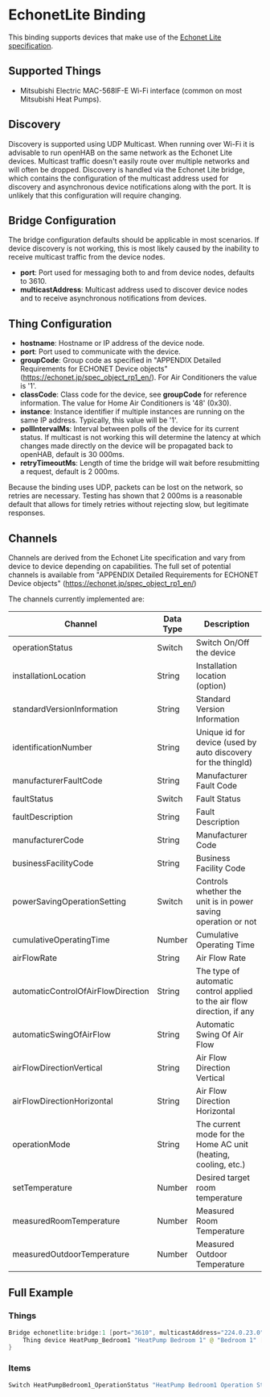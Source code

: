 # EchonetLite Binding

This binding supports devices that make use of the [Echonet Lite specification](https://echonet.jp/spec_v113_lite_en/).

## Supported Things

- Mitsubishi Electric MAC-568IF-E Wi-Fi interface (common on most Mitsubishi Heat Pumps).

## Discovery

Discovery is supported using UDP Multicast.
When running over Wi-Fi it is advisable to run openHAB on the same network as the Echonet Lite devices.
Multicast traffic doesn't easily route over multiple networks and will often be dropped.
Discovery is handled via the Echonet Lite bridge, which contains the configuration of the multicast address used for discovery and asynchronous device notifications along with the port.
It is unlikely that this configuration will require changing.

## Bridge Configuration

The bridge configuration defaults should be applicable in most scenarios.
If device discovery is not working, this is most likely caused by the inability to receive multicast traffic from the device nodes.

- **port**: Port used for messaging both to and from device nodes, defaults to 3610.
- **multicastAddress**: Multicast address used to discover device nodes and to receive asynchronous notifications from devices.

## Thing Configuration

- **hostname**: Hostname or IP address of the device node.
- **port**: Port used to communicate with the device.
- **groupCode**: Group code as specified in "APPENDIX Detailed Requirements for ECHONET Device objects" (<https://echonet.jp/spec_object_rp1_en/>).
  For Air Conditioners the value is '1'.
- **classCode**: Class code for the device, see **groupCode** for reference information.
  The value for Home Air Conditioners is '48' (0x30).
- **instance**: Instance identifier if multiple instances are running on the same IP address.
  Typically, this value will be '1'.
- **pollIntervalMs**: Interval between polls of the device for its current status.
  If multicast is not working this will determine the latency at which changes made directly on the device will be propagated back to openHAB, default is 30 000ms.
- **retryTimeoutMs**: Length of time the bridge will wait before resubmitting a request, default is 2 000ms.

Because the binding uses UDP, packets can be lost on the network, so retries are necessary.
Testing has shown that 2 000ms is a reasonable default that allows for timely retries without rejecting slow, but legitimate responses.

## Channels

Channels are derived from the Echonet Lite specification and vary from device to device depending on capabilities.
The full set of potential channels is available from "APPENDIX Detailed Requirements for ECHONET Device objects" (<https://echonet.jp/spec_object_rp1_en/>)

The channels currently implemented are:

|              Channel               | Data Type |                               Description                               |
|------------------------------------|-----------|-------------------------------------------------------------------------|
| operationStatus                    | Switch    | Switch On/Off the device                                                |
| installationLocation               | String    | Installation location (option)                                          |
| standardVersionInformation         | String    | Standard Version Information                                            |
| identificationNumber               | String    | Unique id for device (used by auto discovery for the thingId)           |
| manufacturerFaultCode              | String    | Manufacturer Fault Code                                                 |
| faultStatus                        | Switch    | Fault Status                                                            |
| faultDescription                   | String    | Fault Description                                                       |
| manufacturerCode                   | String    | Manufacturer Code                                                       |
| businessFacilityCode               | String    | Business Facility Code                                                  |
| powerSavingOperationSetting        | Switch    | Controls whether the unit is in power saving operation or not           |
| cumulativeOperatingTime            | Number    | Cumulative Operating Time                                               |
| airFlowRate                        | String    | Air Flow Rate                                                           |
| automaticControlOfAirFlowDirection | String    | The type of automatic control applied to the air flow direction, if any |
| automaticSwingOfAirFlow            | String    | Automatic Swing Of Air Flow                                             |
| airFlowDirectionVertical           | String    | Air Flow Direction Vertical                                             |
| airFlowDirectionHorizontal         | String    | Air Flow Direction Horizontal                                           |
| operationMode                      | String    | The current mode for the Home AC unit (heating, cooling, etc.)          |
| setTemperature                     | Number    | Desired target room temperature                                         |
| measuredRoomTemperature            | Number    | Measured Room Temperature                                               |
| measuredOutdoorTemperature         | Number    | Measured Outdoor Temperature                                            |

## Full Example

### Things

```java
Bridge echonetlite:bridge:1 [port="3610", multicastAddress="224.0.23.0"] {
    Thing device HeatPump_Bedroom1 "HeatPump Bedroom 1" @ "Bedroom 1" [hostname="192.168.0.55", port="3610", groupCode="1", classCode="48", instance="1", pollIntervalMs="30000", retryTimeoutMs="2000"]
}
```

### Items

```java
Switch HeatPumpBedroom1_OperationStatus "HeatPump Bedroom1 Operation Status" {channel="echonetlite:device:1:HeatPump_Bedroom1:operationStatus"}
```

